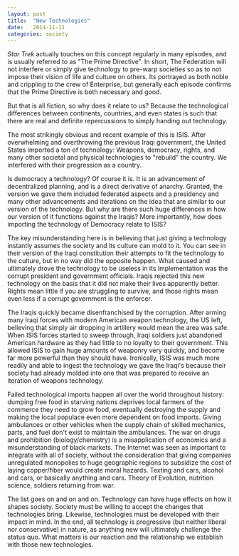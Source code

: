 ```yaml
---
layout: post
title:  "New Technologies"
date:   2014-11-11
categories: society
---
```


*Star Trek* actually touches on this concept regularly in many episodes, and is usually referred to as "The Prime Directive". In short, The Federation will not interfere or simply give technology to pre-warp societies so as to not impose their vision of life and culture on others. Its portrayed as both noble and crippling to the crew of Enterprise, but generally each episode confirms that the Prime Directive is both necessary and good.

But that is all fiction, so why does it relate to us? Because the technological differences between continents, countries, and even states is such that there are real and definite repercussions to simply handing out technology.

The most strikingly obvious and recent example of this is ISIS. After overwhelming and overthrowing the previous Iraqi government, the United States imported a ton of technology: Weapons, democracy, rights, and many other societal and physical technologies to "rebuild" the country. We interfered with their progression as a country.

Is democracy a technology? Of course it is. It is an advancement of decentralized planning, and is a direct derivative of anarchy. Granted, the version we gave them included federated aspects and a presidency and many other advancements and iterations on the idea that are similar to our version of the technology. But why are there such huge differences in how our version of it functions against the Iraqis? More importantly, how does importing the technology of Democracy relate to ISIS?

The key misunderstanding here is in believing that just giving a technology instantly assumes the society and its culture can mold to it. You can see in their version of the Iraqi constitution their attempts to fit the technology to the culture, but in no way did the opposite happen. What caused and ultimately drove the technology to be useless in its implementation was the corrupt president and government officials. Iraqis rejected this new technology on the basis that it did not make their lives apparently better. Rights mean little if you are struggling to survive, and those rights mean even less if a corrupt government is the enforcer.

The Iraqis quickly became disenfranchised by the corruption. After arming many Iraqi forces with modern American weapon technology, the US left, believing that simply air dropping in artillery would mean the area was safe. When ISIS forces started to sweep through, Iraqi soldiers just abandoned American hardware as they had little to no loyalty to their government. This allowed ISIS to gain huge amounts of weaponry very quickly, and become far more powerful than they should have. Ironically, ISIS was much more readily and able to ingest the technology we gave the Iraqi's because their society had already molded into one that was prepared to receive an iteration of weapons technology.

Failed technological imports happen all over the world throughout history: dumping free food in starving nations deprives local farmers of the commerce they need to grow food, eventually destroying the supply and making the local populace even more dependent on food imports. Giving ambulances or other vehicles when the supply chain of skilled mechanics, parts, and fuel don't exist to maintain the ambulances. The war on drugs and prohibition (biology/chemistry) is a misapplication of economics and a misunderstanding of black markets. The Internet was seen as important to integrate with all of society, without the consideration that giving companies unregulated monopolies to huge geographic regions to subsidize the cost of laying copper/fiber would create moral hazards. Texting and cars, alcohol and cars, or basically anything and cars. Theory of Evolution, nutrition science, soldiers returning from war.

The list goes on and on and on. Technology can have huge effects on how it shapes society. Society must be willing to accept the changes that technologies bring. Likewise, technologies must be developed with their impact in mind. In the end, all technology is progressive (but neither liberal nor conservative) in nature, as anything new will ultimately challenge the status quo. What matters is our reaction and the relationship we establish with those new technologies.